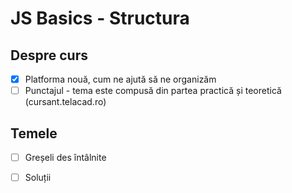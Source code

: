 # JS Basics - Structura

## Despre curs

* [x] Platforma nouă, cum ne ajută să ne organizăm
* [ ] Punctajul - tema este compusă din partea practică și teoretică \(cursant.telacad.ro\)

## Temele

* [ ] Greșeli des întâlnite
* [ ] Soluții



